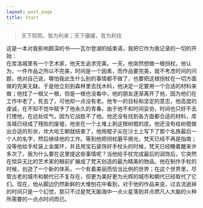 ```yaml
---  
layout: post_page  
title: Start
---  
```


>天下熙熙，皆为利来；天下攘攘，皆为利往   
 
这是一本对我影响颇深的书——瓦尔登湖的结束语，我把它作为我记录的一切的开始：                                            
    在库洛城里有一个艺术家，他天生追求完美。一天，他突然想做一根拐杖。他认为，一件作品之所以不完美，时间是一个因素，而作品要完美，就不考虑时间的问题，他对自己说，哪怕我此生什么别的事情都不做了，也要把这根拐杖在一切方面做的完美无缺。于是他立刻到森林里去找木料，他决定一定要用一个合适的材料来做；他找了一根又一根，但是一根也没看中，他的朋友逐渐离开了他，因为他们在工作中老了，死去了，可他却一点没有老。他专一的目标和坚定的意志，他高度的虔诚，在不知不觉中赋予了他永久的青春。由于他不和时间妥协，时间也只好不去打搅他，在远处叹气，因为它战胜不了他。他还没有找到各方面都合适的材料，库洛城已经成了残败的废墟，他坐在一个土堆上剥这根树棍的皮。他还没有给树棍做出合适的形状，坎大哈王朝就结束了，他用棍子尖在沙土上写下了那个名族最后一个人的名字，然后继续他的工作。等到他把拐杖磨平擦光，梵天已经不再是指南；没等他给手杖装上金属环，并且用宝石装饰好手杖头的时候，梵天已经睡着醒来许多次了。我为什么要在这里提这些事情呢？当他给手杖完成最后的润饰后，它突然在惊异无比的艺术家的眼前扩展成了梵天创造的最为精美的物品。他在制作手杖的时候，创造了一个新的体系，一个有着美丽而恰当比例的世界；在这个世界里，尽管古老的城市和朝代已不复存在，但更为美好更为光辉的城市和朝代已经取代了它们。现在，他从脚边仍然新鲜的大堆刨花中看到，对于他的作品来说，过去流逝掉的时间只是一个幻觉，那只不过是梵天脑海中一点火星落到并点燃凡人大脑的火种所需要的一点点时间而已。







